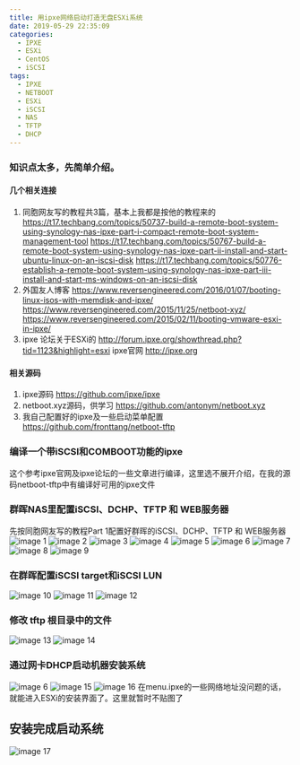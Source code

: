 ```yaml
---
title: 用ipxe网络启动打造无盘ESXi系统
date: 2019-05-29 22:35:09
categories:
  - IPXE
  - ESXi
  - CentOS
  - iSCSI
tags:
  - IPXE
  - NETBOOT
  - ESXi
  - iSCSI
  - NAS
  - TFTP
  - DHCP
---
```


<!--more-->

### 知识点太多，先简单介绍。
#### 几个相关连接
1. 同胞网友写的教程共3篇，基本上我都是按他的教程来的
 https://t17.techbang.com/topics/50737-build-a-remote-boot-system-using-synology-nas-ipxe-part-i-compact-remote-boot-system-management-tool
 https://t17.techbang.com/topics/50767-build-a-remote-boot-system-using-synology-nas-ipxe-part-ii-install-and-start-ubuntu-linux-on-an-iscsi-disk
 https://t17.techbang.com/topics/50776-establish-a-remote-boot-system-using-synology-nas-ipxe-part-iii-install-and-start-ms-windows-on-an-iscsi-disk
2. 外国友人博客
https://www.reversengineered.com/2016/01/07/booting-linux-isos-with-memdisk-and-ipxe/
https://www.reversengineered.com/2015/11/25/netboot-xyz/
https://www.reversengineered.com/2015/02/11/booting-vmware-esxi-in-ipxe/
3. ipxe
论坛关于ESXi的 http://forum.ipxe.org/showthread.php?tid=1123&highlight=esxi
ipxe官网 http://ipxe.org

#### 相关源码
1. ipxe源码 https://github.com/ipxe/ipxe
2. netboot.xyz源码，供学习 https://github.com/antonym/netboot.xyz
3. 我自己配置好的ipxe及一些启动菜单配置 https://github.com/fronttang/netboot-tftp

### 编译一个带iSCSI和COMBOOT功能的ipxe
这个参考ipxe官网及ipxe论坛的一些文章进行编译，这里选不展开介绍，在我的源码netboot-tftp中有编译好可用的ipxe文件

### 群晖NAS里配置iSCSI、DCHP、TFTP 和 WEB服务器
先按同胞网友写的教程Part 1配置好群晖的iSCSI、DCHP、TFTP 和 WEB服务器
![image 1](1.png)
![image 2](2.png)
![image 3](3.png)
![image 4](4.png)
![image 5](5.png)
![image 6](6.png)
![image 7](7.png)
![image 8](8.png)
![image 9](9.png)
### 在群晖配置iSCSI target和iSCSI LUN
![image 10](10.png)
![image 11](11.png)
![image 12](12.png)

### 修改 tftp 根目录中的文件
![image 13](13.png)
![image 14](14.png)

### 通过网卡DHCP启动机器安装系统
![image 6](6.png)
![image 15](15.png)
![image 16](16.png)
在menu.ipxe的一些网络地址没问题的话，就能进入ESXi的安装界面了。这里就暂时不贴图了

## 安装完成启动系统
![image 17](17.png)
